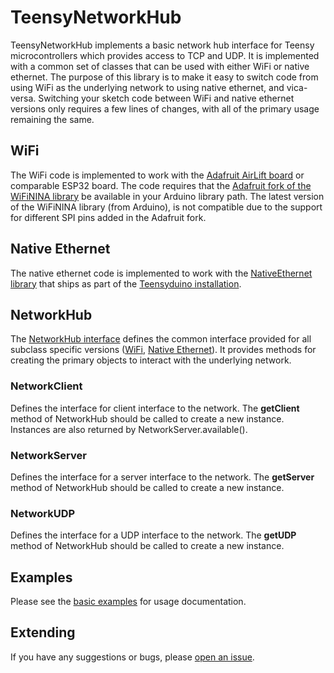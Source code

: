 # TeensyNetworkHub
TeensyNetworkHub implements a basic network hub interface for Teensy microcontrollers which provides access
to TCP and UDP. It is implemented with a common set of classes that can be used with either WiFi or native
ethernet. The purpose of this library is to make it easy to switch code from using WiFi as the underlying
network to using native ethernet, and vica-versa. Switching your sketch code between WiFi and native ethernet
versions only requires a few lines of changes, with all of the primary usage remaining the same.

## WiFi
The WiFi code is implemented to work with the [Adafruit AirLift board](https://www.adafruit.com/product/4201)
or comparable ESP32 board. The code requires that the
[Adafruit fork of the WiFiNINA library](https://github.com/adafruit/WiFiNINA/) be available in your Arduino
library path. The latest version of the WiFiNINA library (from Arduino), is not compatible due to the support
for different SPI pins added in the Adafruit fork.

## Native Ethernet
The native ethernet code is implemented to work with the
[NativeEthernet library](https://github.com/vjmuzik/NativeEthernet) that ships as part of the
[Teensyduino installation](https://www.pjrc.com/teensy/td_download.html).

## NetworkHub
The [NetworkHub interface](https://github.com/markwomack/TeensyNetworkHub/blob/main/src/NetworkHub.h) defines
the common interface provided for all subclass specific versions
([WiFi](https://github.com/markwomack/TeensyNetworkHub/blob/main/src/WiFiNetworkHub.h), 
[Native Ethernet](https://github.com/markwomack/TeensyNetworkHub/blob/main/src/EthernetNetworkHub.h)). It provides
methods for creating the primary objects to interact with the underlying network.

### NetworkClient
Defines the interface for client interface to the network. The **getClient** method of NetworkHub should be
called to create a new instance. Instances are also returned by NetworkServer.available().

### NetworkServer
Defines the interface for a server interface to the network. The **getServer** method of NetworkHub should be
called to create a new instance.

### NetworkUDP
Defines the interface for a UDP interface to the network. The **getUDP** method of NetworkHub should be called
to create a new instance.

## Examples
Please see the [basic examples](https://github.com/markwomack/TeensyNetworkHub/tree/main/examples) for usage
documentation.

## Extending

If you have any suggestions or bugs, please [open an issue](https://github.com/markwomack/TeensyNetworkHub/issues).
